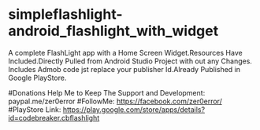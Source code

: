 # simpleflashlight-android_flashlight_with_widget
A complete FlashLight app with a Home Screen Widget.Resources Have Included.Directly Pulled from Android Studio Project with out any Changes.
Includes Admob code jst replace your publisher Id.Already Published in Google PlayStore.

#Donations Help Me to Keep The Support and Development: paypal.me/zer0error
#FollowMe: https://facebook.com/zer0error/
#PlayStore Link: https://play.google.com/store/apps/details?id=codebreaker.cbflashlight
